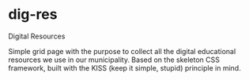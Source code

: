 # dig-res
Digital Resources

Simple grid page with the purpose to collect all the digital educational resources we use in our municipality. Based on the skeleton CSS framework, built with the KISS (keep it simple, stupid) principle in mind.
